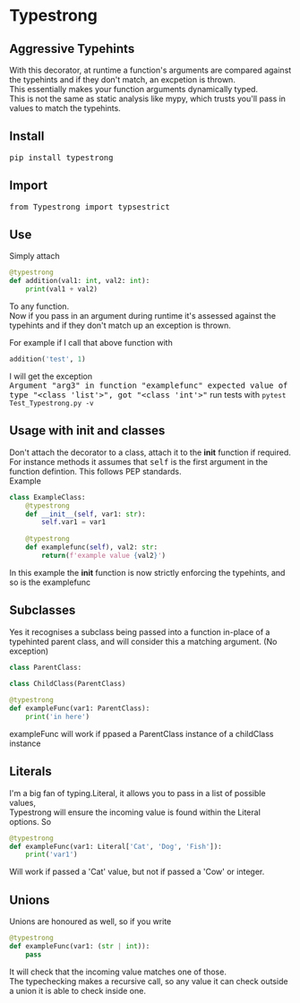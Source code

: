 # Typestrong

## Aggressive Typehints

With this decorator, at runtime a function's arguments are compared against the typehints 
and if they don't match, an excpetion is thrown.   
This essentially makes your function arguments dynamically typed.  
This is not the same as static analysis like mypy, which trusts you'll pass in values to match the typehints.   

## Install 
<tt>pip install typestrong</tt>  

## Import  
<tt>from Typestrong import typsestrict</tt> 

## Use
Simply attach 

```python
@typestrong
def addition(val1: int, val2: int):
    print(val1 + val2)
```  
To any function.   
Now if you pass in an argument during runtime it's assessed against the typehints 
and if they don't match up an exception is thrown.  

For example if I call that above function with  
```python
addition('test', 1)
```
I will get the exception   
<tt>Argument "arg3" in function "examplefunc" expected value of type "<class \'list\'>", got "<class \'int\'>"</tt>
run tests with
```pytest Test_Typestrong.py -v```

## Usage with __init__ and classes
Don't attach the decorator to a class, attach it to the __init__ function if required.  
For instance methods it assumes that <tt>self</tt> is the first argument in the function defintion. This follows PEP standards.  
Example

```python
class ExampleClass:
    @typestrong
    def __init__(self, var1: str):
        self.var1 = var1
    
    @typestrong
    def examplefunc(self), val2: str:
        return(f'example value {val2}')
```  
In this example the __init__ function is now strictly enforcing the typehints, and so is the examplefunc

## Subclasses
Yes it recognises a subclass being passed into a function in-place of a typehinted parent class, and will consider this a matching argument.  (No exception)
```python
class ParentClass:
   
class ChildClass(ParentClass)

@typestrong
def exampleFunc(var1: ParentClass):
    print('in here')
```  
exampleFunc will work if ppased a ParentClass instance of a childClass instance  

## Literals 
I'm a big fan of typing.Literal, it allows you to pass in a list of possible values,  
Typestrong will ensure the incoming value is found within the Literal options.  So 
```python 
@typestrong
def exampleFunc(var1: Literal['Cat', 'Dog', 'Fish']):
    print('var1')
```
Will work if passed a 'Cat' value, but not if passed a 'Cow' or integer.  

## Unions 
Unions are honoured as well, so if you write 
```python
@typestrong
def exampleFunc(var1: (str | int)):
    pass
```  
It will check that the incoming value matches one of those.  
The typechecking makes a recursive call, so any value it can check outside a union it is able to check inside one.  

